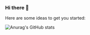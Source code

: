 ### Hi there 👋
Here are some ideas to get you started:

![Anurag's GitHub stats](https://github-readme-stats.vercel.app/api?username=anuraghazra&show_icons=true&theme=radical)
